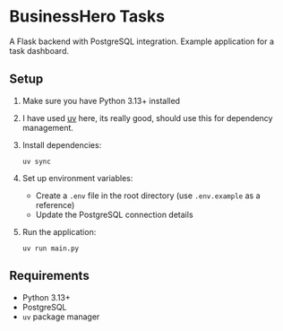 # BusinessHero Tasks

A Flask backend with PostgreSQL integration. Example application for a task dashboard.

## Setup

1. Make sure you have Python 3.13+ installed
2. I have used [uv](https://github.com/astral-sh/uv) here, its really good, should use this for dependency management.
3. Install dependencies:

   ```
   uv sync
   ```

4. Set up environment variables:

   - Create a `.env` file in the root directory (use `.env.example` as a reference)
   - Update the PostgreSQL connection details

5. Run the application:
   ```
   uv run main.py
   ```

## Requirements

- Python 3.13+
- PostgreSQL
- `uv` package manager
